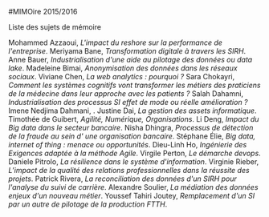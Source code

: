 #MIMOire 2015/2016

Liste des sujets de mémoire

Mohammed Azzaoui, *L'impact du reshore sur la performance de l'entreprise*.
Meriyama Bane, *Transformation digitale à travers les SIRH*.
Anne Bauer, *Industrialisation d'une aide au pilotage des données ou data lake*.
Madeleine Bimai, *Anonymisation des données dans les réseaux sociaux*.
Viviane Chen, *La web analytics : pourquoi ?*
Sara Chokayri, *Comment les systèmes cognitifs vont transformer les métiers des praticiens de la médecine dans leur approche avec les patients ?*
Salah Dahamni, *Industrialisation des processus SI effet de mode ou réelle amélioration ?*
Imene Nedjima Dahmani, .
Justine Dai, *La gestion des assets informatique*.
Timothée de Guibert, *Agilité, Numérique, Organisations*.
Li Deng, *Impact du Big data dans le secteur bancaire*.
Nisha Dhingra, *Processus de détection de la fraude au sein d' une organisation bancaire*.
Stéphane Élie, *Big data,  internet of thing  : menace ou opportunités*.
Dieu-Linh Ho, *Ingénierie des Exigences adaptée à la méthode Agile*.
Virgile Perton, *Le démarche devops*.
Daniele Pitrolo, *La résilience dans le système d'information*.
Virginie Rieber, *L’impact de la qualité des relations professionnelles dans la réussite des projets*.
Patrick Rivera, *La reconciliation des données d'un SIRH pour l'analyse du suivi de carrière*.
Alexandre Soulier, *La médiation des données enjeux d'un nouveau métier*.
Youssef Tahiri Joutey, *Remplacement d'un SI par un autre de pilotage de la production FTTH*.
